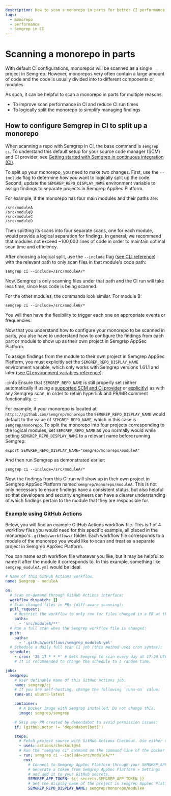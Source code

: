 ```yaml
---
description: How to scan a monorepo in parts for better CI performance and clearer findings organization
tags:
  - monorepo
  - performance
  - Semgrep in CI
---
```


# Scanning a monorepo in parts

With default CI configurations, monorepos will be scanned as a single project in Semgrep. However, monorepos very often contain a large amount of code and the code is usually divided into to different components or modules.

As such, it can be helpful to scan a monorepo in parts for multiple reasons:

* To improve scan performance in CI and reduce CI run times
* To logically split the monorepo to simplify managing findings

## How to configure Semgrep in CI to split up a monorepo

When scanning a repo with Semgrep in CI, the base command is `semgrep ci`. To understand this default setup for your source code manager (SCM) and CI provider, see [Getting started with Semgrep in continuous integration (CI)](/deployment/add-semgrep-to-ci).

To split up your monorepo, you need to make two changes. First, use the `--include` flag to determine *how* you want to logically split up the code. Second, update the `SEMGREP_REPO_DISPLAY_NAME` environment variable to assign findings to separate projects in Semgrep AppSec Platform. 

For example, if the monorepo has four main modules and their paths are:
```
/src/moduleA
/src/moduleB
/src/moduleC
/src/moduleD
```


Then splitting its scans into four separate scans, one for each module, would provide a logical separation for findings. In general, we recommend that modules not exceed ~100,000 lines of code in order to maintain optimal scan time and efficiency.

After choosing a logical split, use the `--include` flag ([see CLI reference](/docs/cli-reference)) with the relevant path to only scan files in that module's code path:


```
semgrep ci --include=/src/moduleA/*
```

Now, Semgrep is only scanning files under that path and the CI run will take less time, since less code is being scanned.

For the other modules, the commands look similar. For module B:

```
semgrep ci --include=/src/moduleB/*
```

You will then have the flexibility to trigger each one on appropriate events or frequencies.

Now that you understand how to configure your monorepo to be scanned in parts, you also have to understand how to configure the findings from each part or module to show up as their own project in Semgrep AppSec Platform.

To assign findings from the module to their own project in Semgrep AppSec Platform, you must explicitly set the `SEMGREP_REPO_DISPLAY_NAME` environment variable, which only works with Semgrep versions 1.61.1 and later ([see CI environment variables reference](/docs/semgrep-ci/ci-environment-variables#semgrep_repo_display_name)).

:::info
Ensure that `SEMGREP_REPO_NAME` is still properly set (either automatically if using a [supported SCM and CI provider](/docs/semgrep-ci/sample-ci-configs#feature-support) or [explicitly](/docs/semgrep-ci/ci-environment-variables#semgrep_repo_name)) as with any Semgrep scan, in order to retain hyperlink and PR/MR comment functionality.
:::

For example, if your monorepo is located at `https://github.com/semgrep/monorepo` the `SEMGREP_REPO_DISPLAY_NAME` would default to the value of `SEMGREP_REPO_NAME`, which in this case is `semgrep/monorepo`. To split the monorepo into four projects corresponding to the logical modules, set `SEMGREP_REPO_NAME` as you normally would while setting `SEMGREP_REPO_DISPLAY_NAME` to a relevant name before running Semgrep:

```
export SEMGREP_REPO_DISPLAY_NAME="semgrep/monorepo/moduleA"
```
And then run Semgrep as demonstrated earlier:

```
semgrep ci --include=/src/moduleA/*
```

Now, the findings from this CI run will show up in their own project in Semgrep AppSec Platform named `semgrep/monorepo/moduleA`. This is not only necessary to ensure findings have a consistent status, but also helpful so that developers and security engineers can have a clearer understanding of which findings pertain to the module that they are responsible for.

### Example using GitHub Actions

Below, you will find an example GitHub Actions workflow file. This is 1 of 4 workflow files you would need for this specific example, all placed in the monorepo's `.github/workflows/` folder. Each workflow file corresponds to a module of the monorepo you would like to scan and treat as a separate project in Semgrep AppSec Platform. 

You can name each workflow file whatever you like, but it may be helpful to name it after the module it corresponds to. In this example, something like `semgrep_moduleA.yml` would be ideal.

```yaml
# Name of this GitHub Actions workflow.
name: Semgrep - moduleA

on:
  # Scan on-demand through GitHub Actions interface:
  workflow_dispatch: {}
  # Scan changed files in PRs (diff-aware scanning):
  pull_request:
    # Restrict the workflow to only run for files changed in a PR at the desired module path:
    paths:
      - 'src/moduleA/**'
  # Run a full scan when the Semgrep workflow file is changed:
  push:
    paths:
      - '.github/workflows/semgrep_moduleA.yml'
  # Schedule a daily full scan CI job (this method uses cron syntax):
  schedule:
    - cron: '20 17 * * *' # Sets Semgrep to scan every day at 17:20 UTC.
    # It is recommended to change the schedule to a random time.

jobs:
  semgrep:
    # User definable name of this GitHub Actions job.
    name: semgrep/ci
    # If you are self-hosting, change the following `runs-on` value:
    runs-on: ubuntu-latest

    container:
      # A Docker image with Semgrep installed. Do not change this.
      image: semgrep/semgrep

    # Skip any PR created by dependabot to avoid permission issues:
    if: (github.actor != 'dependabot[bot]')

    steps:
      # Fetch project source with GitHub Actions Checkout. Use either v3 or v4.
      - uses: actions/checkout@v4
      # Run the "semgrep ci" command on the command line of the docker image.
      - run: semgrep ci --include=src/moduleA/**
        env:
          # Connect to Semgrep AppSec Platform through your SEMGREP_APP_TOKEN.
          # Generate a token from Semgrep AppSec Platform > Settings
          # and add it to your GitHub secrets.
          SEMGREP_APP_TOKEN: ${{ secrets.SEMGREP_APP_TOKEN }}
          # Set the display name of the project in Semgrep AppSec Platform
          SEMGREP_REPO_DISPLAY_NAME: semgrep/monorepo/moduleA
```